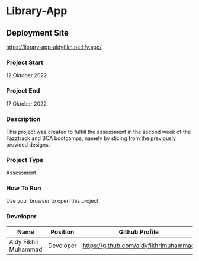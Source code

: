 # Library-App

## Deployment Site
https://library-app-aldyfikh.netlify.app/

### Project Start
12 Oktober 2022

### Project End
17 Oktober 2022

### Description
This project was created to fulfill the assessment in the second week of the Fazztrack and BCA bootcamps, namely by slicing from the previously provided designs.

### Project Type
Assessment

### How To Run
Use your browser to open this project.

### Developer
| Name | Position | Github Profile |
| ------ | ------ | ------ |
| Aldy Fikhri Muhammad | Developer | https://github.com/aldyfikhrimuhammad |
